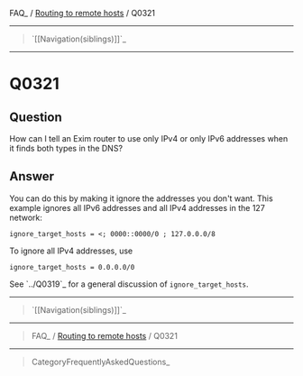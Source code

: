 FAQ\_ / [Routing to remote hosts](FAQ/Routing_to_remote_hosts) / Q0321

* * * * *

> \`[[Navigation(siblings)]]\`\_

* * * * *

Q0321
=====

Question
--------

How can I tell an Exim router to use only IPv4 or only IPv6 addresses
when it finds both types in the DNS?

Answer
------

You can do this by making it ignore the addresses you don't want. This
example ignores all IPv6 addresses and all IPv4 addresses in the 127
network:

    ignore_target_hosts = <; 0000::0000/0 ; 127.0.0.0/8

To ignore all IPv4 addresses, use

    ignore_target_hosts = 0.0.0.0/0

See \`../Q0319\`\_ for a general discussion of `ignore_target_hosts`.

* * * * *

> \`[[Navigation(siblings)]]\`\_

* * * * *

> FAQ\_ / [Routing to remote hosts](FAQ/Routing_to_remote_hosts) / Q0321

* * * * *

> CategoryFrequentlyAskedQuestions\_
